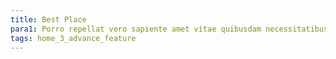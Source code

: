 ```yaml
---
title: Best Place
para1: Porro repellat vero sapiente amet vitae quibusdam necessitatibus consectetur.
tags: home_3_advance_feature
---
```

